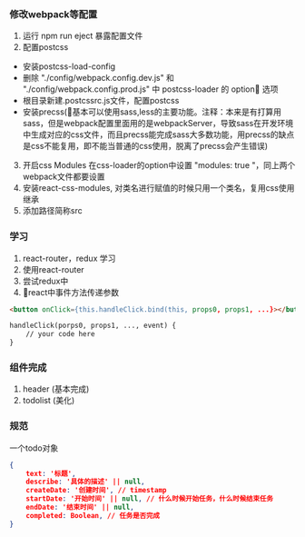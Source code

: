 ### 修改webpack等配置
1. 运行 npm run eject 暴露配置文件
2. 配置postcss
* 安装postcss-load-config
* 删除 "./config/webpack.config.dev.js" 和 "./config/webpack.config.prod.js" 中 postcss-loader 的 option 选项
* 根目录新建.postcssrc.js文件，配置postcss
* 安装precss(基本可以使用sass,less的主要功能。注释：本来是有打算用sass，但是webpack配置里面用的是webpackServer，导致sass在开发环境中生成对应的css文件，而且precss能完成sass大多数功能，用precss的缺点是css不能复用，即不能当普通的css使用，脱离了precss会产生错误)
3. 开启css Modules 在css-loader的option中设置 "modules:  true "，同上两个webpack文件都要设置
4. 安装react-css-modules, 对类名进行赋值的时候只用一个类名，复用css使用继承
5. 添加路径简称src

### 学习
1. react-router，redux 学习
2. 使用react-router
3. 尝试redux中
4. react中事件方法传递参数
```html
<button onClick={this.handleClick.bind(this, props0, props1, ...}></button>

handleClick(porps0, props1, ..., event) {
    // your code here
}
```

### 组件完成
1. header (基本完成)
2. todolist (美化)

### 规范

一个todo对象
```json
{
    text: '标题',
    describe: '具体的描述' || null,
    createDate: '创建时间', // timestamp
    startDate: '开始时间' || null, // 什么时候开始任务，什么时候结束任务
    endDate: '结束时间' || null,
    completed: Boolean, // 任务是否完成
}
```
